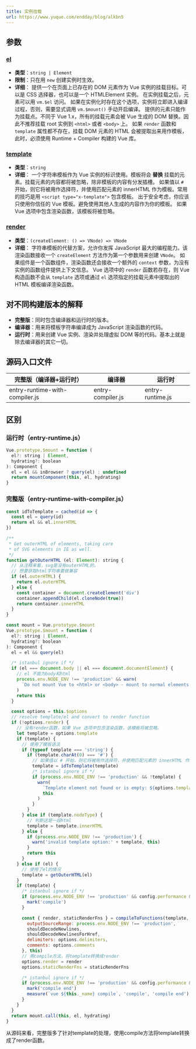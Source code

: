 ```yaml
---
title: 实例挂载
url: https://www.yuque.com/endday/blog/alkbn5
---
```


<a name="pQfDf"></a>

## 参数

<a name="n4Lcj"></a>

### [el](https://cn.vuejs.org/v2/api/#el)

- **类型**：`string | Element`
- **限制**：只在用 `new` 创建实例时生效。
- **详细**：
  提供一个在页面上已存在的 DOM 元素作为 Vue 实例的挂载目标。可以是 CSS 选择器，也可以是一个 HTMLElement 实例。
  在实例挂载之后，元素可以用 `vm.$el` 访问。
  如果在实例化时存在这个选项，实例将立即进入编译过程，否则，需要显式调用 `vm.$mount()` 手动开启编译。
  提供的元素只能作为挂载点。不同于 Vue 1.x，所有的挂载元素会被 Vue 生成的 DOM 替换。因此不推荐挂载 root 实例到 `<html>` 或者 `<body>` 上。
  如果 `render` 函数和 `template` 属性都不存在，挂载 DOM 元素的 HTML 会被提取出来用作模板，此时，必须使用 Runtime + Compiler 构建的 Vue 库。 <a name="template"></a>

### [template](https://cn.vuejs.org/v2/api/#template)

- **类型**：`string`
- **详细**：
  一个字符串模板作为 Vue 实例的标识使用。模板将会 **替换** 挂载的元素。挂载元素的内容都将被忽略，除非模板的内容有分发插槽。
  如果值以 `#` 开始，则它将被用作选择符，并使用匹配元素的 innerHTML 作为模板。常用的技巧是用 `<script type="x-template">` 包含模板。
  出于安全考虑，你应该只使用你信任的 Vue 模板。避免使用其他人生成的内容作为你的模板。
  如果 Vue 选项中包含渲染函数，该模板将被忽略。 <a name="render"></a>

### [render](https://cn.vuejs.org/v2/api/#render)

- **类型**：`(createElement: () => VNode) => VNode`
- **详细**：
  字符串模板的代替方案，允许你发挥 JavaScript 最大的编程能力。该渲染函数接收一个 `createElement` 方法作为第一个参数用来创建 `VNode`。
  如果组件是一个函数组件，渲染函数还会接收一个额外的 `context` 参数，为没有实例的函数组件提供上下文信息。
  Vue 选项中的 `render` 函数若存在，则 Vue 构造函数不会从 `template` 选项或通过 `el` 选项指定的挂载元素中提取出的 HTML 模板编译渲染函数。

<a name="pXIJ5"></a>

## 对不同构建版本的解释

- **完整版**：同时包含编译器和运行时的版本。
- **编译器**：用来将模板字符串编译成为 JavaScript 渲染函数的代码。
- **运行时**：用来创建 Vue 实例、渲染并处理虚拟 DOM 等的代码。基本上就是除去编译器的其它一切。

<a name="fpinM"></a>

## 源码入口文件

| 完整版（编译器+运行时） | 编译器 | 运行时 |
| --- | --- | --- |
| entry-runtime-with-compiler.js | entry-compiler.js | entry-runtime.js |

<a name="hpTR6"></a>

## 区别

<a name="21c5z"></a>

### 运行时（entry-runtime.js）

```javascript
Vue.prototype.$mount = function (
  el?: string | Element,
  hydrating?: boolean
): Component {
  el = el && inBrowser ? query(el) : undefined
  return mountComponent(this, el, hydrating)
}
```

<a name="fl2OT"></a>

### 完整版（entry-runtime-with-compiler.js）

```javascript
const idToTemplate = cached(id => {
  const el = query(id)
  return el && el.innerHTML
})

/**
 * Get outerHTML of elements, taking care
 * of SVG elements in IE as well.
 */
function getOuterHTML (el: Element): string {
  // 从注释来看，svg是没有outerHTML的，
  // 想要获取html字符串要做兼容
  if (el.outerHTML) {
    return el.outerHTML
  } else {
    const container = document.createElement('div')
    container.appendChild(el.cloneNode(true))
    return container.innerHTML
  }
}

const mount = Vue.prototype.$mount
Vue.prototype.$mount = function (
  el?: string | Element,
  hydrating?: boolean
): Component {
  el = el && query(el)

  /* istanbul ignore if */
  if (el === document.body || el === document.documentElement) {
    // el 不能为body和html
    process.env.NODE_ENV !== 'production' && warn(
      `Do not mount Vue to <html> or <body> - mount to normal elements instead.`
    )
    return this
  }

  const options = this.$options
  // resolve template/el and convert to render function
  if (!options.render) {
    // 没有render函数，如果 Vue 选项中包含渲染函数，该模板将被忽略。
    let template = options.template
    if (template) {
      // 使用了模版语法
      if (typeof template === 'string') {
        if (template.charAt(0) === '#') {
          // 如果值以 # 开始，则它将被用作选择符，并使用匹配元素的 innerHTML 作为模板。
          template = idToTemplate(template)
          /* istanbul ignore if */
          if (process.env.NODE_ENV !== 'production' && !template) {
            warn(
              `Template element not found or is empty: ${options.template}`,
              this
            )
          }
        }
      } else if (template.nodeType) {
        // 判断这是一段html
        template = template.innerHTML
      } else {
        if (process.env.NODE_ENV !== 'production') {
          warn('invalid template option:' + template, this)
        }
        return this
      }
    } else if (el) {
      // 使用了el的情况
      template = getOuterHTML(el)
    }
    if (template) {
      /* istanbul ignore if */
      if (process.env.NODE_ENV !== 'production' && config.performance && mark) {
        mark('compile')
      }

      const { render, staticRenderFns } = compileToFunctions(template, {
        outputSourceRange: process.env.NODE_ENV !== 'production',
        shouldDecodeNewlines,
        shouldDecodeNewlinesForHref,
        delimiters: options.delimiters,
        comments: options.comments
      }, this)
      // 用compile方法，将template转换成render
      options.render = render
      options.staticRenderFns = staticRenderFns

      /* istanbul ignore if */
      if (process.env.NODE_ENV !== 'production' && config.performance && mark) {
        mark('compile end')
        measure(`vue ${this._name} compile`, 'compile', 'compile end')
      }
    }
  }
  return mount.call(this, el, hydrating)
}
```

从源码来看，完整版多了针对template的处理，使用compile方法将template转换成了render函数。
